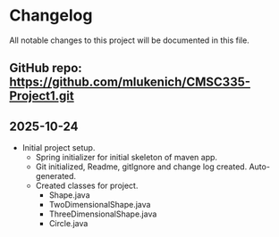 # Changelog

All notable changes to this project will be documented in this file.

## GitHub repo: https://github.com/mlukenich/CMSC335-Project1.git

## 2025-10-24

- Initial project setup.
  - Spring initializer for initial skeleton of maven app.
  - Git initialized, Readme, gitIgnore and change log created. Auto-generated.
  - Created classes for project.
    - Shape.java
    - TwoDimensionalShape.java
    - ThreeDimensionalShape.java
    - Circle.java
